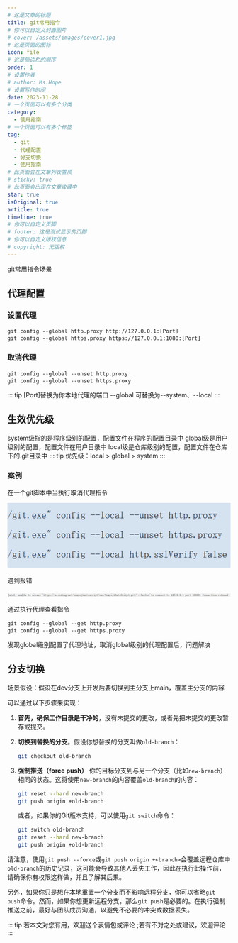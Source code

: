 ```yaml
---
# 这是文章的标题
title: git常用指令
# 你可以自定义封面图片
# cover: /assets/images/cover1.jpg
# 这是页面的图标
icon: file
# 这是侧边栏的顺序
order: 1
# 设置作者
# author: Ms.Hope
# 设置写作时间
date: 2023-11-28
# 一个页面可以有多个分类
category:
  - 使用指南
# 一个页面可以有多个标签
tag:
  - git
  - 代理配置
  - 分支切换
  - 使用指南
# 此页面会在文章列表置顶
# sticky: true
# 此页面会出现在文章收藏中
star: true
isOriginal: true
article: true
timeline: true
# 你可以自定义页脚
# footer: 这是测试显示的页脚
# 你可以自定义版权信息
# copyright: 无版权
---
```


git常用指令场景

<!-- more -->
## 代理配置

### 设置代理
```shell
git config --global http.proxy http://127.0.0.1:[Port]
git config --global https.proxy https://127.0.0.1:1080:[Port]
```
### 取消代理
```shell
git config --global --unset http.proxy
git config --global --unset https.proxy
```
::: tip
[Port]替换为你本地代理的端口
--global 可替换为--system、--local
:::
## 生效优先级
system级指的是程序级别的配置，配置文件在程序的配置目录中
global级是用户级别的配置，配置文件在用户目录中
local级是仓库级别的配置，配置文件在仓库下的.git目录中
::: tip
优先级：local > global > system
:::
### 案例

在一个git脚本中当执行取消代理指令

![Alt text](image.png)

遇到报错

![Alt text](image-1.png)

通过执行代理查看指令
```shell
git config --global --get http.proxy
git config --global --get https.proxy
```
发现global级别配置了代理地址，取消global级别的代理配置后，问题解决


## 分支切换

场景假设：假设在dev分支上开发后要切换到主分支上main，覆盖主分支的内容

可以通过以下步骤来实现：

1. **首先，确保工作目录是干净的**，没有未提交的更改，或者先把未提交的更改暂存或提交。

2. **切换到替换的分支**。假设你想替换的分支叫做`old-branch`：

   ```sh
   git checkout old-branch
   ```

3. **强制推送（force push）** 你的目标分支到与另一个分支（比如`new-branch`）相同的状态。这将使用`new-branch`的内容覆盖`old-branch`的内容：

   ```sh
   git reset --hard new-branch
   git push origin +old-branch
   ```

   或者，如果你的Git版本支持，可以使用`git switch`命令：

   ```sh
   git switch old-branch
   git reset --hard new-branch
   git push origin +old-branch
   ```

请注意，使用`git push --force`或`git push origin +<branch>`会覆盖远程仓库中`old-branch`的历史记录，这可能会导致其他人丢失工作，因此在执行此操作前，请确保你有权限这样做，并且了解其后果。

另外，如果你只是想在本地重置一个分支而不影响远程分支，你可以省略`git push`命令。然而，如果你想更新远程分支，那么`git push`是必要的。在执行强制推送之前，最好与团队成员沟通，以避免不必要的冲突或数据丢失。

::: tip
若本文对您有用，欢迎送个表情包或评论
;若有不对之处或建议，欢迎评论
:::
